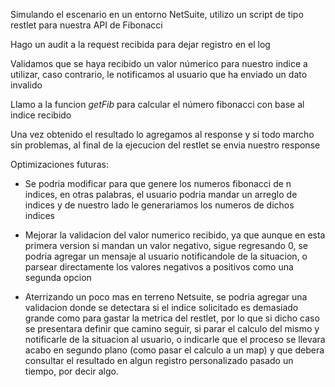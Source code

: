 Simulando el escenario en un entorno NetSuite, utilizo un script de tipo restlet para nuestra API de Fibonacci

Hago un audit a la request recibida para dejar registro en el log

Validamos que se haya recibido un valor númerico para nuestro indice a utilizar, caso contrario, le notificamos al usuario que ha enviado un dato invalido

Llamo a la funcion *getFib* para calcular el número fibonacci con base al indice recibido

Una vez obtenido el resultado lo agregamos al response y si todo marcho sin problemas, al final de la ejecucion del restlet se envia nuestro response

Optimizaciones futuras:
- Se podria modificar para que genere los numeros fibonacci de n indices, en otras palabras, el usuario podria mandar un arreglo de indices y de nuestro lado le generariamos los numeros de dichos indices

- Mejorar la validacion del valor numerico recibido, ya que aunque en esta primera version si mandan un valor negativo, sigue regresando 0, se podria agregar un mensaje al usuario notificandole de la situacion, o parsear directamente los valores negativos a positivos como una segunda opcion

- Aterrizando un poco mas en terreno Netsuite, se podria agregar una validacion donde se detectara si el indice solicitado es demasiado grande como para gastar la metrica del restlet, por lo que si dicho caso se presentara definir que camino seguir, si parar el calculo del mismo y notificarle de la situacion al usuario, o indicarle que el proceso se llevara acabo en segundo plano (como pasar el calculo a un map) y que debera consultar el resultado en algun registro personalizado pasado un tiempo, por decir algo.
